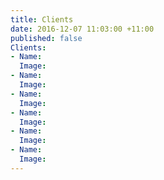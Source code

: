 ```yaml
---
title: Clients
date: 2016-12-07 11:03:00 +11:00
published: false
Clients:
- Name: 
  Image: 
- Name: 
  Image: 
- Name: 
  Image: 
- Name: 
  Image: 
- Name: 
  Image: 
- Name: 
  Image: 
---
```



